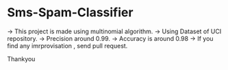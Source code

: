 # Sms-Spam-Classifier

-> This project is made using multinomial algorithm.
-> Using Dataset of UCI repository.
-> Precision around 0.99.
-> Accuracy is around 0.98
-> If you find any imrprovisation , send pull request.

Thankyou
